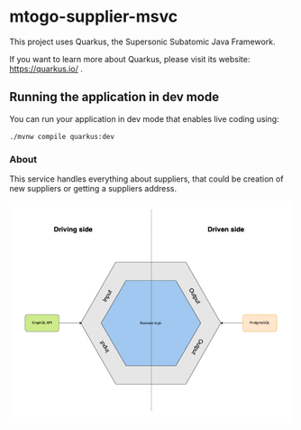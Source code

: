 # mtogo-supplier-msvc

This project uses Quarkus, the Supersonic Subatomic Java Framework.

If you want to learn more about Quarkus, please visit its website: https://quarkus.io/ .

## Running the application in dev mode

You can run your application in dev mode that enables live coding using:

```shell script
./mvnw compile quarkus:dev
```

### About
This service handles everything about suppliers, that could be creation of new suppliers or getting a suppliers address.

![hexagonal-architecture.png](images%2Fhexagonal-architecture.png)